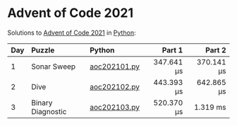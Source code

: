 # Advent of Code 2021

Solutions to [Advent of Code 2021](https://adventofcode.com/2021/) in [Python](https://www.python.org/):

| Day  | Puzzle            | Python                                            |     Part 1 |     Part 2 |
| :--- | :---------------- | :------------------------------------------------ | ---------: | ---------: |
| 1    | Sonar Sweep       | [aoc202101.py](01_sonar_sweep/aoc202101.py)       | 347.641 μs | 370.141 μs |
| 2    | Dive              | [aoc202102.py](02_dive/aoc202102.py)              | 443.393 μs | 642.865 μs |
| 3    | Binary Diagnostic | [aoc202103.py](03_binary_diagnostic/aoc202103.py) | 520.370 μs |   1.319 ms |
